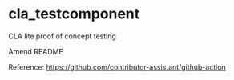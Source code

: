 # cla_testcomponent
CLA lite proof of concept testing

Amend README

Reference: https://github.com/contributor-assistant/github-action
